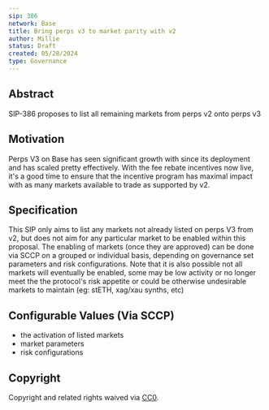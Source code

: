 ```yaml
---
sip: 386
network: Base
title: Bring perps v3 to market parity with v2
author: Millie
status: Draft
created: 05/28/2024
type: Governance
---
```


## Abstract

SIP-386 proposes to list all remaining markets from perps v2 onto perps v3

## Motivation

Perps V3 on Base has seen significant growth with since its deployment and has scaled pretty effectively. With the fee rebate incentives now live, 
it's a good time to ensure that the incentive program has maximal impact with as many markets available to trade as supported by v2.

## Specification

This SIP only aims to list any markets not already listed on perps V3 from v2, but does not aim for any particular market to be enabled within this proposal.
The enabling of markets (once they are approved) can be done via SCCP on a grouped or individual basis, depending on governance set parameters and risk configurations. 
Note that it is also possible not all markets will eventually be enabled, some may be low activity or no longer meet the the protocol's risk appetite or could be otherwise undesirable markets to maintain (eg: stETH, xag/xau synths, etc)


## Configurable Values (Via SCCP)

- the activation of listed markets
- market parameters
- risk configurations

## Copyright

Copyright and related rights waived via [CC0](https://creativecommons.org/publicdomain/zero/1.0/).
